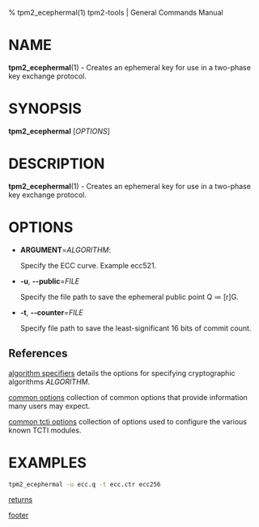 % tpm2_ecephermal(1) tpm2-tools | General Commands Manual

# NAME

**tpm2_ecephermal**(1) - Creates an ephemeral key for use in a two-phase key
exchange protocol.

# SYNOPSIS

**tpm2_ecephermal** [*OPTIONS*]

# DESCRIPTION

**tpm2_ecephermal**(1) - Creates an ephemeral key for use in a two-phase key
exchange protocol.

# OPTIONS

  * **ARGUMENT**=_ALGORITHM_:

    Specify the ECC curve. Example ecc521.

  * **-u**, **\--public**=_FILE_

    Specify the file path to save the ephemeral public point Q ≔ [r]G.

  * **-t**, **\--counter**=_FILE_

    Specify file path to save the least-significant 16 bits of commit count.

## References

[algorithm specifiers](common/alg.md) details the options for specifying
cryptographic algorithms _ALGORITHM_.

[common options](common/options.md) collection of common options that provide
information many users may expect.

[common tcti options](common/tcti.md) collection of options used to configure
the various known TCTI modules.

# EXAMPLES

```bash
tpm2_ecephermal -u ecc.q -t ecc.ctr ecc256
```

[returns](common/returns.md)

[footer](common/footer.md)
